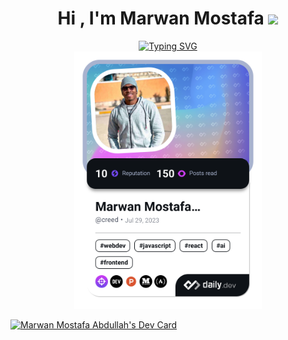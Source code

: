 <h1 align="center"><b>Hi , I'm Marwan Mostafa </b><img src="https://media.giphy.com/media/hvRJCLFzcasrR4ia7z/giphy.gif" width="35"></h1>


<p align="center">
<a href="https://git.io/typing-svg"><img src="https://readme-typing-svg.demolab.com?font=Roboto+Slab&pause=1000&center=true&vCenter=true&width=435&height=200&lines=Front-End+Developer;I'm+currently+learning+backend" alt="Typing SVG" /></a> 
  <br>
  <a href="https://app.daily.dev/creed"><img src="./devcard.png" width=300px; alt="CreeD's Dev Card"></a>
</p>
<a href="https://app.daily.dev/creed"><img src="https://api.daily.dev/devcards/v2/a2GyIa9ZQB1iQ6xtAuwsj.png?type=default&r=dyj" width="356" alt="Marwan Mostafa Abdullah's Dev Card"/></a>

